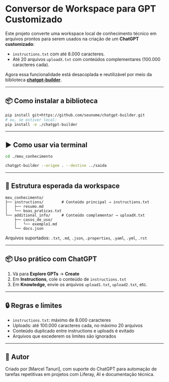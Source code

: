 # Conversor de Workspace para GPT Customizado

Este projeto converte uma workspace local de conhecimento técnico em arquivos prontos para serem usados na criação de um **ChatGPT customizado**:

- `instructions.txt` com até 8.000 caracteres.
- Até 20 arquivos `uploadX.txt` com conteúdos complementares (100.000 caracteres cada).

Agora essa funcionalidade está desacoplada e reutilizável por meio da biblioteca **[chatgpt-builder](https://github.com/seunome/chatgpt-builder)**.

---

## 📦 Como instalar a biblioteca

```bash
pip install git+https://github.com/seunome/chatgpt-builder.git
# ou, se estiver local:
pip install -e ./chatgpt-builder
```

---

## ▶️ Como usar via terminal

```bash
cd ./meu_conhecimento

chatgpt-builder --origem . --destino ../saida

```

---

## 📁 Estrutura esperada da workspace

```
meu_conhecimento/
├── instructions/        # Conteúdo principal → instructions.txt
│   ├── resumo.md
│   └── boas_praticas.txt
└── additional_info/     # Conteúdo complementar → uploadX.txt
    ├── casos_de_uso/
    │   └── exemplo1.md
    └── docs.json
```

Arquivos suportados: `.txt`, `.md`, `.json`, `.properties`, `.yaml`, `.yml`, `.rst`

---

## 📦 Uso prático com ChatGPT

1. Vá para **Explore GPTs** → **Create**
2. Em **Instructions**, cole o conteúdo de `instructions.txt`
3. Em **Knowledge**, envie os arquivos `upload1.txt`, `upload2.txt`, etc.

---

## 🔒 Regras e limites

- `instructions.txt`: máximo de 8.000 caracteres
- Uploads: até 100.000 caracteres cada, no máximo 20 arquivos
- Conteúdo duplicado entre instructions e uploads é evitado
- Arquivos que excederem os limites são ignorados

---

## 🧠 Autor

Criado por [Marcel Tanuri], com suporte do ChatGPT para automação de tarefas repetitivas em projetos com Liferay, AI e documentação técnica.